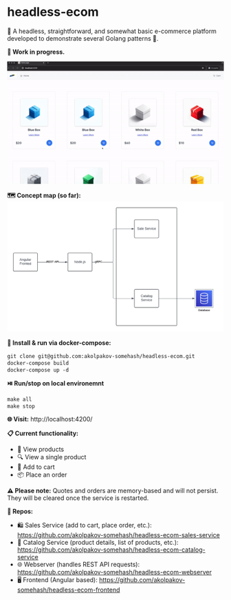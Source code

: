 # headless-ecom
🛒 A headless, straightforward, and somewhat basic e-commerce platform developed to demonstrate several Golang patterns 🧩.

**🚧 Work in progress.**

![Demo](./img/ecomm-demo.gif "Demo")

**🗺️ Concept map (so far):**
![Concept map](./img/process.png "Concept map")

**🔧 Install & run via docker-compose:**
```
git clone git@github.com:akolpakov-somehash/headless-ecom.git
docker-compose build
docker-compose up -d
```

**⏯️ Run/stop on local environemnt**
```
make all
make stop
```

**🌐 Visit:** http://localhost:4200/

**📋 Current functionality:**
- 👀 View products
- 🔍 View a single product
- 🛒 Add to cart
- 📦 Place an order

**⚠️ Please note:** Quotes and orders are memory-based and will not persist. They will be cleared once the service is restarted.

**🔗 Repos:**
- 🛍️ Sales Service (add to cart, place order, etc.): https://github.com/akolpakov-somehash/headless-ecom-sales-service
- 📖 Catalog Service (product details, list of products, etc.): https://github.com/akolpakov-somehash/headless-ecom-catalog-service
- 🌐 Webserver (handles REST API requests): https://github.com/akolpakov-somehash/headless-ecom-webserver
- 🖥️ Frontend (Angular based): https://github.com/akolpakov-somehash/headless-ecom-frontend
